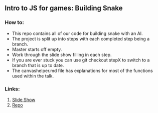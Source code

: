 ## Intro to JS for games: Building Snake

### How to:
- This repo contains all of our code for building snake with an AI.
- The project is split up into steps with each completed step being a branch.
- Master starts off empty.
- Work through the slide show filling in each step.
- If you are ever stuck you can use git checkout stepX to switch to a branch that is up to date.
- The canvashelper.md file has explanations for most of the functions used within the talk.

### Links:
1. [Slide Show](http://slides.com/zachklabunde/js-for-games)
2. [Repo](https://github.com/zbunde/Snake)

